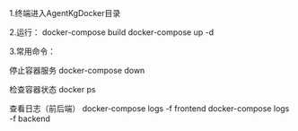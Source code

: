 1.终端进入AgentKgDocker目录

2.运行：
docker-compose build
docker-compose up -d

3.常用命令：

停止容器服务
docker-compose down

检查容器状态
docker ps

查看日志（前后端）
docker-compose logs -f frontend
docker-compose logs -f backend

